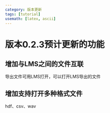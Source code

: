 ```yaml
---
category: 版本更新
tags: [tutorial]
usemath: [latex, ascii]
---
```

# 版本0.2.3预计更新的功能
## 增加与LMS之间的文件互联
导出文件可用LMS打开，可以打开LMS导出的文件

## 增加支持打开多种格式文件
hdf、csv、wav


